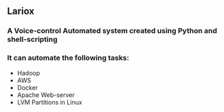 ## Lariox
### A Voice-control Automated system created using Python and shell-scripting

### It can automate the following tasks:

- Hadoop
- AWS
- Docker
- Apache Web-server
- LVM Partitions in Linux
